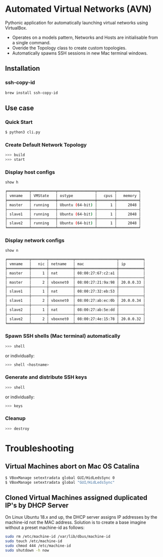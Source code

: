 # Automated Virtual Networks (AVN)

Pythonic application for automatically launching virtual networks using VirtualBox. 

* Operates on a models pattern, Networks and Hosts are initialisable from a single command. 
* Overide the Topology class to create custom topologies. 
* Automatically spawns SSH sessions in new Mac terminal windows. 

## Installation 

### ssh-copy-id
```bash
brew install ssh-copy-id
```

## Use case

### Quick Start
```bash 
$ python3 cli.py
```

### Create Default Network Topology
```python
>>> build
>>> start 
```
### Display host configs 
```python 
show h
```

```bash
╒══════════╤═══════════╤═════════════════╤════════╤══════════╕
│ vmname   │ VMState   │ ostype          │   cpus │   memory │
╞══════════╪═══════════╪═════════════════╪════════╪══════════╡
│ master   │ running   │ Ubuntu (64-bit) │      1 │     2048 │
├──────────┼───────────┼─────────────────┼────────┼──────────┤
│ slave1   │ running   │ Ubuntu (64-bit) │      1 │     2048 │
├──────────┼───────────┼─────────────────┼────────┼──────────┤
│ slave2   │ running   │ Ubuntu (64-bit) │      1 │     2048 │
╘══════════╧═══════════╧═════════════════╧════════╧══════════╛
```

### Display network configs 
```python 
show n
```

```bash
╒══════════╤═══════╤═══════════╤═══════════════════╤═══════════╕
│ vmname   │   nic │ netname   │ mac               │ ip        │
╞══════════╪═══════╪═══════════╪═══════════════════╪═══════════╡
│ master   │     1 │ nat       │ 08:00:27:67:c2:a1 │           │
├──────────┼───────┼───────────┼───────────────────┼───────────┤
│ master   │     2 │ vboxnet0  │ 08:00:27:21:9a:98 │ 20.0.0.33 │
├──────────┼───────┼───────────┼───────────────────┼───────────┤
│ slave1   │     1 │ nat       │ 08:00:27:32:eb:53 │           │
├──────────┼───────┼───────────┼───────────────────┼───────────┤
│ slave1   │     2 │ vboxnet0  │ 08:00:27:ab:ec:0b │ 20.0.0.34 │
├──────────┼───────┼───────────┼───────────────────┼───────────┤
│ slave2   │     1 │ nat       │ 08:00:27:ab:5e:dd │           │
├──────────┼───────┼───────────┼───────────────────┼───────────┤
│ slave2   │     2 │ vboxnet0  │ 08:00:27:4e:15:78 │ 20.0.0.32 │
╘══════════╧═══════╧═══════════╧═══════════════════╧═══════════╛
``` 

### Spawn SSH shells (Mac terminal) automatically 
```python
>>> shell
```
or individually:
```python
>>> shell <hostname>
```

### Generate and distribute SSH keys 
```python
>>> shell
```
or individually:
```python
>>> keys
```

### Cleanup 
```python
>>> destroy
```

# Troubleshooting 

## Virtual Machines abort on Mac OS Catalina 

```bash 
$ VBoxManage setextradata global GUI/HidLedsSync 0
$ VBoxManage setextradata global "GUI/HidLedsSync"
```

## Cloned Virtual Machines assigned duplicated IP's by DHCP Server 
On Linux Ubuntu 18.x and up, the DHCP server assigns IP addresses by the machine-id not the MAC address. Solution is to create a base imagine without a preset machine-id as follows: 

```bash
sudo rm /etc/machine-id /var/lib/dbus/machine-id
sudo touch /etc/machine-id
sudo chmod 444 /etc/machine-id
sudo shutdown -h now
``` 
